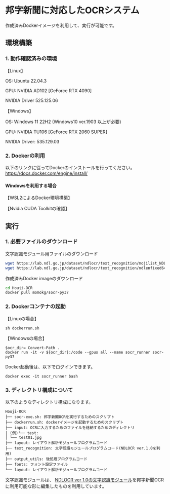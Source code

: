 # 邦字新聞に対応したOCRシステム

作成済みDockerイメージを利用して、実行が可能です。

## 環境構築

### 1. 動作確認済みの環境
【Linux】  

OS: Ubuntu 22.04.3  

GPU:  NVIDIA AD102 [GeForce RTX 4090]  

NVIDIA Driver 525.125.06  

【Windows】

OS: Windows 11 22H2 (Windows10 ver.1903 以上が必要)

GPU: NVIDIA TU106 [GeForce RTX 2060 SUPER] 

NVIDIA Driver: 535.129.03

### 2. Dockerの利用

以下のリンクに従ってDockerのインストールを行ってください。  
https://docs.docker.com/engine/install/

#### Windowsを利用する場合
【WSL2によるDocker環境構築】

【Nvidia CUDA Toolkitの確認】


## 実行
### 1. 必要ファイルのダウンロード
文字認識モジュール用ファイルのダウンロード
```bash
wget https://lab.ndl.go.jp/dataset/ndlocr/text_recognition/mojilist_NDL.txt -P ./text_recognition/models
wget https://lab.ndl.go.jp/dataset/ndlocr/text_recognition/ndlenfixed64-mj0-synth1.pth -P ./text_recognition/models
```
作成済みDocker imageのダウンロード
```bash
cd Houji-OCR
docker pull momokg/socr-py37
```

### 2. Dockerコンテナの起動
【Linuxの場合】
```
sh dockerrun.sh
```
【Windowsの場合】
```
$ocr_dir= Convert-Path .
docker run -it -v ${ocr_dir}:/code --gpus all --name socr_runner socr-py37
```
Docker起動後は、以下でログインできます。
```
docker exec -it socr_runner bash
```

### 3. ディレクトリ構成について
以下のようなディレクトリ構成になります。
```
Houji-OCR
├── socr-exe.sh: 邦字新聞OCRを実行するためのスクリプト　
├── dockerrun.sh: dockerイメージを起動するためのスクリプト　　
├── input: OCRに入力するためのファイルを格納するためのディレクトリ　　
│ (例)└── test: 
│ └── test01.jpg  
├── layout: レイアウト解析モジュールプログラムコード  
├── text_recognition: 文字認識モジュールプログラムコード(NDLOCR ver.1.0を利用)
├── output_utils: 後処理プログラムコード  
├── fonts: フォント設定ファイル  
└── layout: レイアウト解析モジュールプログラムコード
```
文字認識モジュールは、
[NDLOCR ver 1.0の文字認識モジュール](https://github.com/ndl-lab/text_recognition/tree/ea196e064a8003a6f8ec3ab1d986e096987c8036)を邦字新聞OCRに利用可能な形に編集したものを利用しています。


